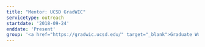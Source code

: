 ```yaml
---
title: "Mentor: UCSD GradWIC"
servicetype: outreach
startdate: '2018-09-24'
enddate: 'Present'
group: '<a href="https://gradwic.ucsd.edu/" target="_blank">Graduate Women in Computing (GradWIC)</a>, <a href="https://ucsd.edu/" target="_blank">UC San Diego</a>'
---
```


<!-- GradWIC hosts a yearly mentorship program where newly admitted M.S. and Ph.D. students are assigned a mentor for the year. I participated as a mentee in 2018 and a mentor in the following years. -->